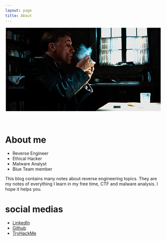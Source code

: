 ```yaml
---
layout: page
title: About
---
```


<center><img src="assets/waltz.gif"></center>
<br><br>
<h1>About me</h1>

<ul>
    <li>Reverse Engineer</li>
    <li>Ethical Hacker</li>
    <li>Malware Analyst</li>
    <li>Blue Team member</li>
</ul>

<p>This blog contains many notes about reverse engineering topics. They are my notes of everything I learn in my free time, CTF and malware analysis. I hope it helps you.</p>

<h1>social medias</h1>

<ul>
    <li><a href="https://www.linkedin.com/in/alperaktasm/">LinkedIn</a></li>
    <li><a href="https://github.com/aktas">Github</a></li>
    <li><a href="https://tryhackme.com/p/aktas">TryHackMe</a></li>
</ul>
